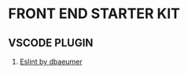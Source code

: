 # FRONT END STARTER KIT

## VSCODE PLUGIN

1. [Eslint by dbaeumer](https://marketplace.visualstudio.com/items?itemName=dbaeumer.vscode-eslint)